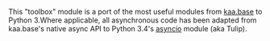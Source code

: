 This "toolbox" module is a port of the most useful modules from
[kaa.base](https://github.com/freevo/kaa-base) to Python 3.Where applicable,
all asynchronous code has been adapted from kaa.base's native async API to
Python 3.4's [asyncio](https://docs.python.org/3/library/asyncio.html) module
(aka Tulip).


